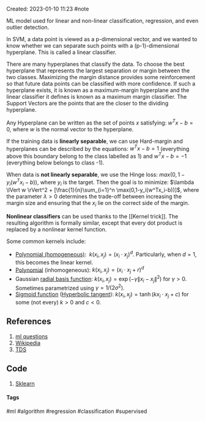 Created: 2023-01-10 11:23
#note

ML model used for linear and non-linear classification, regression, and even outlier detection.

In SVM, a data point is viewed as a p-dimensional vector, and we wanted to know whether we can separate such points with a (p-1)-dimensional hyperplane. This is called a linear classifier.

There are many hyperplanes that classify the data. To choose the best hyperplane that represents the largest separation or margin between the two classes. Maximizing the margin distance provides some reinforcement so that future data points can be classified with more confidence. If such a hyperplane exists, it is known as a maximum-margin hyperplane and the linear classifier it defines is known as a maximum margin classifier.
The Support Vectors are the points that are the closer to the dividing hyperplane.

Any Hyperplane can be written as the set of points $x$ satisfying: $w^Tx-b=0$, where $w$ is the normal vector to the hyperplane.

If the training data is **linearly separable**, we can use Hard-margin and hyperplanes can be described by the equations: $w^Tx-b=1$ (everything above this boundary belong to the class labelled as 1) and $w^Tx-b=-1$ (everything below belongs to class -1).

When data is **not linearly separable**, we use the Hinge loss: $max(0,1-y_i(w^Tx_i-b))$, where $y_i$ is the target. Then the goal is to minimize: $\lambda \lVert w \rVert^2 + [\frac{1}{n}\sum_{i=1}^n \max(0,1-y_i(w^Tx_i-b))]$, where the parameter $\lambda>0$ determines the trade-off between increasing the margin size and ensuring that the $x_i$ lie on the correct side of the margin.

**Nonlinear classifiers** can be used thanks to the [[Kernel trick]]. The resulting algorithm is formally similar, except that every dot product is replaced by a nonlinear kernel function.

Some common kernels include:

-   [Polynomial (homogeneous)](https://en.wikipedia.org/wiki/Homogeneous_polynomial "Homogeneous polynomial"):  $k(x_i,x_j)=(x_i\cdot x_j)^d$. Particularly, when $d=1$, this becomes the linear kernel.
-   [Polynomial](https://en.wikipedia.org/wiki/Polynomial_kernel "Polynomial kernel") (inhomogeneous): $k(x_i,x_j)=(x_i \cdot x_j + r)^d$
-   Gaussian [radial basis function](https://en.wikipedia.org/wiki/Radial_basis_function_kernel "Radial basis function kernel"): $k(x_i,x_j)=\exp (-\gamma \lVert x_i-x_j \rVert^2)$ for $\gamma>0$. Sometimes parametrized using $\gamma=1/(2\sigma^2)$.
-   [Sigmoid function](https://en.wikipedia.org/wiki/Sigmoid_function "Sigmoid function") ([Hyperbolic tangent](https://en.wikipedia.org/wiki/Hyperbolic_tangent "Hyperbolic tangent")): $k(x_i,x_j)=\tanh(kx_i \cdot x_j +c)$ for some (not every) $k>0$ and $c<0$.

 
## References
1. [ml questions](https://www.interviewbit.com/machine-learning-interview-questions/)
2. [Wikipedia](https://en.wikipedia.org/wiki/Support_vector_machine)
3. [TDS](https://towardsdatascience.com/support-vector-machine-introduction-to-machine-learning-algorithms-934a444fca47)

## Code
1. [Sklearn](https://scikit-learn.org/stable/modules/svm.html)

#### Tags
#ml #algorithm #regression #classification #supervised
